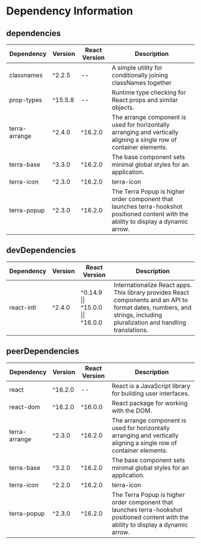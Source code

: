 # Dependency Information

## dependencies
| Dependency | Version | React Version | Description |
|-|-|-|-|
| classnames | ^2.2.5 | -- | A simple utility for conditionally joining classNames together |
| prop-types | ^15.5.8 | -- | Runtime type checking for React props and similar objects. |
| terra-arrange | ^2.4.0 | ^16.2.0 | The arrange component is used for horizontally arranging and vertically aligning a single row of container elements. |
| terra-base | ^3.3.0 | ^16.2.0 | The base component sets minimal global styles for an application. |
| terra-icon | ^2.3.0 | ^16.2.0 | terra-icon |
| terra-popup | ^2.3.0 | ^16.2.0 | The Terra Popup is higher order component that launches terra-hookshot positioned content with the ability to display a dynamic arrow. |

## devDependencies
| Dependency | Version | React Version | Description |
|-|-|-|-|
| react-intl | ^2.4.0 | ^0.14.9 \|\| ^15.0.0 \|\| ^16.0.0 | Internationalize React apps. This library provides React components and an API to format dates, numbers, and strings, including pluralization and handling translations. |

## peerDependencies
| Dependency | Version | React Version | Description |
|-|-|-|-|
| react | ^16.2.0 | -- | React is a JavaScript library for building user interfaces. |
| react-dom | ^16.2.0 | ^16.0.0 | React package for working with the DOM. |
| terra-arrange | ^2.3.0 | ^16.2.0 | The arrange component is used for horizontally arranging and vertically aligning a single row of container elements. |
| terra-base | ^3.2.0 | ^16.2.0 | The base component sets minimal global styles for an application. |
| terra-icon | ^2.2.0 | ^16.2.0 | terra-icon |
| terra-popup | ^2.3.0 | ^16.2.0 | The Terra Popup is higher order component that launches terra-hookshot positioned content with the ability to display a dynamic arrow. |

